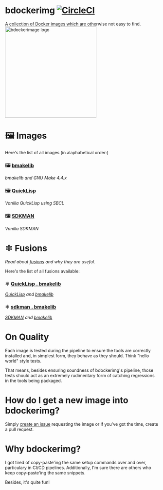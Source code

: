 # bdockerimg [![CircleCI](https://dl.circleci.com/status-badge/img/circleci/UMKeFZ8ns9T9vi5aquTfVT/UnuEnZH2XpWqXouT1Vw6ud/tree/main.svg?style=shield&circle-token=8628d87e42f35713d28e416db33bd0980a4e7bd8)](https://dl.circleci.com/status-badge/redirect/circleci/UMKeFZ8ns9T9vi5aquTfVT/UnuEnZH2XpWqXouT1Vw6ud/tree/main) 

A collection of Docker images which are otherwise not easy to find.  
<img alt="bdockerimage logo" src="https://imgur.com/grb1Dqg.png" style="height: 300px; width: 300px; vertical-align: top" /> 

# 🖼️ Images

Here's the list of all images (in alaphabetical order:)

### 🖼️ [bmakelib](bmakelib/README.md)
_bmakelib and GNU Make 4.4.x_

### 🖼️ [QuickLisp](quicklisp/README.md)
_Vanilla QuickLisp using SBCL_

### 🖼️ [SDKMAN](sdkman/README.md)
_Vanilla SDKMAN_

# ⚛️ Fusions

_Read about [fusions](fusion/README.md) and why they are useful._

Here's the list of all fusions available:

### ⚛️ [QuickLisp . bmakelib](https://hub.docker.com/r/bdockerimg/quicklisp.bmakelib)

_[QuickLisp](quicklisp/README.md) and [bmakelib](bmakelib/README.md)_

### ⚛️ [sdkman . bmakelib](https://hub.docker.com/r/bdockerimg/sdkman.bmakelib)

_[SDKMAN](sdkman/README.md) and [bmakelib](bmakelib/README.md)_


# On Quality

Each image is tested during the pipeline to ensure the tools are correctly installed and, in simplest form, they 
behave as they should.  Think "hello world" style tests.

That means, besides ensuring soundness of bdockerimg's pipeline, those tests should act as an extremely rudimentary form of 
catching regressions in the tools being packaged.

# How do I get a new image into bdockerimg?

Simply [create an issue](https://github.com/bahmanm/bdockerimg/issues/new) requesting the image or if you've got the time, create a pull request.

# Why bdockerimg?

I got tired of copy-paste'ing the same setup commands over and over, particulary in CI/CD pipelines. 
Additionally, I'm sure there are others who keep copy-paste'ing the same snippets.

Besides, it's quite fun!

  
